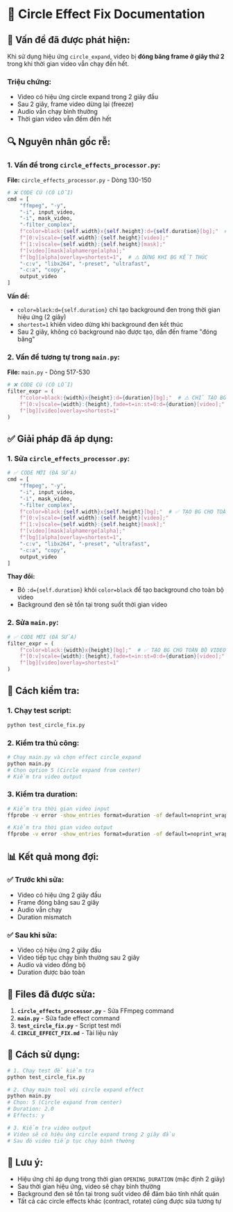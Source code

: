 # 🔧 Circle Effect Fix Documentation

## 🐛 **Vấn đề đã được phát hiện:**

Khi sử dụng hiệu ứng `circle_expand`, video bị **đóng băng frame ở giây thứ 2** trong khi thời gian video vẫn chạy đến hết.

### **Triệu chứng:**
- Video có hiệu ứng circle expand trong 2 giây đầu
- Sau 2 giây, frame video dừng lại (freeze)
- Audio vẫn chạy bình thường
- Thời gian video vẫn đếm đến hết

## 🔍 **Nguyên nhân gốc rễ:**

### 1. **Vấn đề trong `circle_effects_processor.py`:**

**File:** `circle_effects_processor.py` - Dòng 130-150

```python
# ❌ CODE CŨ (CÓ LỖI)
cmd = [
    "ffmpeg", "-y",
    "-i", input_video,
    "-i", mask_video,
    "-filter_complex",
    f"color=black:{self.width}x{self.height}:d={self.duration}[bg];"  # ⚠️ CHỈ TẠO BG TRONG 2 GIÂY
    f"[0:v]scale={self.width}:{self.height}[video];"
    f"[1:v]scale={self.width}:{self.height}[mask];"
    f"[video][mask]alphamerge[alpha];"
    f"[bg][alpha]overlay=shortest=1",  # ⚠️ DỪNG KHI BG KẾT THÚC
    "-c:v", "libx264", "-preset", "ultrafast",
    "-c:a", "copy",
    output_video
]
```

**Vấn đề:**
- `color=black:d={self.duration}` chỉ tạo background đen trong thời gian hiệu ứng (2 giây)
- `shortest=1` khiến video dừng khi background đen kết thúc
- Sau 2 giây, không có background nào được tạo, dẫn đến frame "đóng băng"

### 2. **Vấn đề tương tự trong `main.py`:**

**File:** `main.py` - Dòng 517-530

```python
# ❌ CODE CŨ (CÓ LỖI)
filter_expr = (
    f"color=black:{width}x{height}:d={duration}[bg];"  # ⚠️ CHỈ TẠO BG TRONG 2 GIÂY
    f"[0:v]scale={width}:{height},fade=t=in:st=0:d={duration}[video];"
    f"[bg][video]overlay=shortest=1"
)
```

## ✅ **Giải pháp đã áp dụng:**

### 1. **Sửa `circle_effects_processor.py`:**

```python
# ✅ CODE MỚI (ĐÃ SỬA)
cmd = [
    "ffmpeg", "-y",
    "-i", input_video,
    "-i", mask_video,
    "-filter_complex",
    f"color=black:{self.width}x{self.height}[bg];"  # ✅ TẠO BG CHO TOÀN BỘ VIDEO
    f"[0:v]scale={self.width}:{self.height}[video];"
    f"[1:v]scale={self.width}:{self.height}[mask];"
    f"[video][mask]alphamerge[alpha];"
    f"[bg][alpha]overlay=shortest=1",
    "-c:v", "libx264", "-preset", "ultrafast",
    "-c:a", "copy",
    output_video
]
```

**Thay đổi:**
- Bỏ `:d={self.duration}` khỏi `color=black` để tạo background cho toàn bộ video
- Background đen sẽ tồn tại trong suốt thời gian video

### 2. **Sửa `main.py`:**

```python
# ✅ CODE MỚI (ĐÃ SỬA)
filter_expr = (
    f"color=black:{width}x{height}[bg];"  # ✅ TẠO BG CHO TOÀN BỘ VIDEO
    f"[0:v]scale={width}:{height},fade=t=in:st=0:d={duration}[video];"
    f"[bg][video]overlay=shortest=1"
)
```

## 🧪 **Cách kiểm tra:**

### 1. **Chạy test script:**
```bash
python test_circle_fix.py
```

### 2. **Kiểm tra thủ công:**
```bash
# Chạy main.py và chọn effect circle_expand
python main.py
# Chọn option 5 (Circle expand from center)
# Kiểm tra video output
```

### 3. **Kiểm tra duration:**
```bash
# Kiểm tra thời gian video input
ffprobe -v error -show_entries format=duration -of default=noprint_wrappers=1:nokey=1 dongphuc/1.mp4

# Kiểm tra thời gian video output
ffprobe -v error -show_entries format=duration -of default=noprint_wrappers=1:nokey=1 output/1.mp4
```

## 📊 **Kết quả mong đợi:**

### ✅ **Trước khi sửa:**
- Video có hiệu ứng 2 giây đầu
- Frame đóng băng sau 2 giây
- Audio vẫn chạy
- Duration mismatch

### ✅ **Sau khi sửa:**
- Video có hiệu ứng 2 giây đầu
- Video tiếp tục chạy bình thường sau 2 giây
- Audio và video đồng bộ
- Duration được bảo toàn

## 🔧 **Files đã được sửa:**

1. **`circle_effects_processor.py`** - Sửa FFmpeg command
2. **`main.py`** - Sửa fade effect command
3. **`test_circle_fix.py`** - Script test mới
4. **`CIRCLE_EFFECT_FIX.md`** - Tài liệu này

## 🚀 **Cách sử dụng:**

```bash
# 1. Chạy test để kiểm tra
python test_circle_fix.py

# 2. Chạy main tool với circle expand effect
python main.py
# Chọn: 5 (Circle expand from center)
# Duration: 2.0
# Effects: y

# 3. Kiểm tra video output
# Video sẽ có hiệu ứng circle expand trong 2 giây đầu
# Sau đó video tiếp tục chạy bình thường
```

## 📝 **Lưu ý:**

- Hiệu ứng chỉ áp dụng trong thời gian `OPENING_DURATION` (mặc định 2 giây)
- Sau thời gian hiệu ứng, video sẽ chạy bình thường
- Background đen sẽ tồn tại trong suốt video để đảm bảo tính nhất quán
- Tất cả các circle effects khác (contract, rotate) cũng được sửa tương tự 